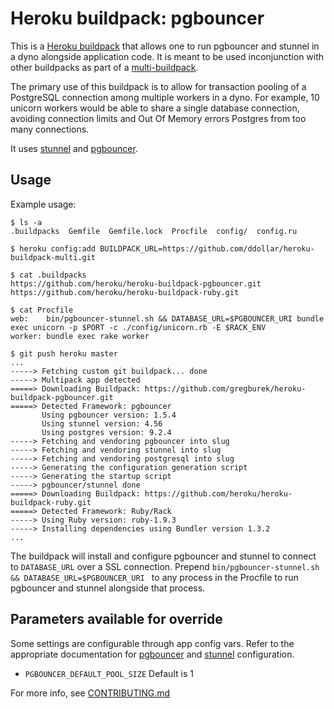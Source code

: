 Heroku buildpack: pgbouncer
=========================

This is a [Heroku buildpack](http://devcenter.heroku.com/articles/buildpacks) that
allows one to run pgbouncer and stunnel in a dyno alongside application code.
It is meant to be used inconjunction with other buildpacks as part of a
[multi-buildpack](https://github.com/ddollar/heroku-buildpack-multi).

The primary use of this buildpack is to allow for transaction pooling of a
PostgreSQL connection among multiple workers in a dyno. For example, 10 unicorn
workers would be able to share a single database connection, avoiding connection
limits and Out Of Memory errors Postgres from too many connections. 

It uses [stunnel](http://stunnel.org/) and [pgbouncer](http://wiki.postgresql.org/wiki/PgBouncer).

Usage
-----

Example usage:

    $ ls -a
    .buildpacks  Gemfile  Gemfile.lock  Procfile  config/  config.ru

    $ heroku config:add BUILDPACK_URL=https://github.com/ddollar/heroku-buildpack-multi.git

    $ cat .buildpacks
    https://github.com/heroku/heroku-buildpack-pgbouncer.git
    https://github.com/heroku/heroku-buildpack-ruby.git

    $ cat Procfile
    web:    bin/pgbouncer-stunnel.sh && DATABASE_URL=$PGBOUNCER_URI bundle exec unicorn -p $PORT -c ./config/unicorn.rb -E $RACK_ENV
    worker: bundle exec rake worker

    $ git push heroku master
    ...
    -----> Fetching custom git buildpack... done
    -----> Multipack app detected
    =====> Downloading Buildpack: https://github.com/gregburek/heroku-buildpack-pgbouncer.git
    =====> Detected Framework: pgbouncer
           Using pgbouncer version: 1.5.4
           Using stunnel version: 4.56
           Using postgres version: 9.2.4
    -----> Fetching and vendoring pgbouncer into slug
    -----> Fetching and vendoring stunnel into slug
    -----> Fetching and vendoring postgresql into slug
    -----> Generating the configuration generation script
    -----> Generating the startup script
    -----> pgbouncer/stunnel done
    =====> Downloading Buildpack: https://github.com/heroku/heroku-buildpack-ruby.git
    =====> Detected Framework: Ruby/Rack
    -----> Using Ruby version: ruby-1.9.3
    -----> Installing dependencies using Bundler version 1.3.2
    ...

The buildpack will install and configure pgbouncer and stunnel to connect to
`DATABASE_URL` over a SSL connection. Prepend `bin/pgbouncer-stunnel.sh && DATABASE_URL=$PGBOUNCER_URI `
to any process in the Procfile to run pgbouncer and stunnel alongside that process.

Parameters available for override
-----
Some settings are configurable through app config vars. Refer to the appropriate
documentation for
[pgbouncer](http://pgbouncer.projects.pgfoundry.org/doc/config.html#_generic_settings)
and [stunnel](http://linux.die.net/man/8/stunnel) configuration.

- `PGBOUNCER_DEFAULT_POOL_SIZE` Default is 1

For more info, see [CONTRIBUTING.md](CONTRIBUTING.md)

